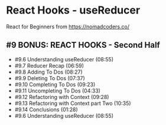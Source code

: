 # React Hooks - useReducer

React for Beginners from https://nomadcoders.co/

## #9 BONUS: REACT HOOKS - Second Half

- #9.6 Understanding useReducer (08:55)
- #9.7 Reducer Recap (06:59)
- #9.8 Adding To Dos (08:27)
- #9.9 Deleting To Dos (07:37)
- #9.10 Completing To Dos (09:23)
- #9.11 Uncompleting To Dos (04:33)
- #9.12 Refactoring with Context (09:28)
- #9.13 Refactoring with Context part Two (10:35)
- #9.14 Conclusions (01:28)
- #9.6 Understanding useReducer (08:55)

